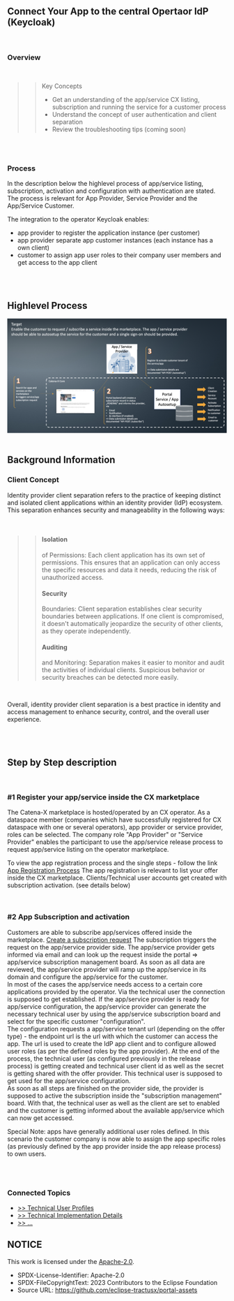 ## Connect Your App to the central Opertaor IdP (Keycloak)

<br>

### Overview

<br>

> > Key Concepts
> >
> > - Get an understanding of the app/service CX listing, subscription and running the service for a customer process
> > - Understand the concept of user authentication and client separation
> > - Review the troubleshooting tips (coming soon)

<br>
<br>

### Process

In the description below the highlevel process of app/service listing, subscription, activation and configuration with authentication are stated.
The process is relevant for App Provider, Service Provider and the App/Service Customer.

The integration to the operator Keycloak enables:

- app provider to register the application instance (per customer)
- app provider separate app customer instances (each instance has a own client)
- customer to assign app user roles to their company user members and get access to the app client

<br>
<br>

## Highlevel Process

<img width="756" alt="image" src="https://raw.githubusercontent.com/eclipse-tractusx/portal-assets/main/docs/static/high-level-app-process.png">

<br>
<br>

## Background Information

### Client Concept

Identity provider client separation refers to the practice of keeping distinct and isolated client applications within an identity provider (IdP) ecosystem.
This separation enhances security and manageability in the following ways:

<br>

> > #### Isolation
> >
> > of Permissions: Each client application has its own set of permissions. This ensures that an application can only access the specific resources and data it needs, reducing the risk of unauthorized access.
> >
> > #### Security
> >
> > Boundaries: Client separation establishes clear security boundaries between applications. If one client is compromised, it doesn't automatically jeopardize the security of other clients, as they operate independently.
> >
> > #### Auditing
> >
> > and Monitoring: Separation makes it easier to monitor and audit the activities of individual clients. Suspicious behavior or security breaches can be detected more easily.

<br>

Overall, identity provider client separation is a best practice in identity and access management to enhance security, control, and the overall user experience.

<br>
<br>

## Step by Step description

<br>

### #1 Register your app/service inside the CX marketplace

The Catena-X marketplace is hosted/operated by an CX operator. As a dataspace member (companies which have successfully registered for CX dataspace with one or several operators), app provider or service provider, roles can be selected.
The company role "App Provider" or "Service Provider" enables the participant to use the app/service release process to request app/service listing on the operator marketplace.

To view the app registration process and the single steps - follow the link [App Registration Process](</docs/user/04.%20App(s)/02.%20App%20Release%20Process/>)
The app registration is relevant to list your offer inside the CX marketplace. Clients/Technical user accounts get created with subscription activation. (see details below)

<br>

### #2 App Subscription and activation

Customers are able to subscribe app/services offered inside the marketplace. [Create a subscription request](</docs/user/04.%20App(s)/05.%20App%20Subscription/01.%20Subscription%20Request%20(Customer).md>)
The subscription triggers the request on the app/service provider side. The app/service provider gets informed via email and can look up the request inside the portal => app/service subscription management board. As soon as all data are reviewed, the app/service provider will ramp up the app/service in its domain and configure the app/service for the customer.  
In most of the cases the app/service needs access to a certain core applications provided by the operator. Via the technical user the connection is supposed to get established. If the app/service provider is ready for app/service configuration, the app/service provider can generate the necessary technical user by using the app/service subscription board and select for the specific customer "configuration".  
The configuration requests a app/service tenant url (depending on the offer type) - the endpoint url is the url with which the customer can access the app. The url is used to create the IdP app client and to configure allowed user roles (as per the defined roles by the app provider). At the end of the process, the technical user (as configured previously in the release process) is getting created and technical user client id as well as the secret is getting shared with the offer provider.
This technical user is supposed to get used for the app/service configuration.  
As soon as all steps are finished on the provider side, the provider is supposed to active the subscription inside the "subscription management" board. With that, the technical user as well as the client are set to enabled and the customer is getting informed about the available app/service which can now get accessed.

Special Note: apps have generally additional user roles defined. In this scenario the customer company is now able to assign the app specific roles (as previously defined by the app provider inside the app release process) to own users.

<br>
<br>

### Connected Topics

- [>> Technical User Profiles]()
- [>> Technical Implementation Details]()
- [>> ...]()

## NOTICE

This work is licensed under the [Apache-2.0](https://www.apache.org/licenses/LICENSE-2.0).

- SPDX-License-Identifier: Apache-2.0
- SPDX-FileCopyrightText: 2023 Contributors to the Eclipse Foundation
- Source URL: https://github.com/eclipse-tractusx/portal-assets
